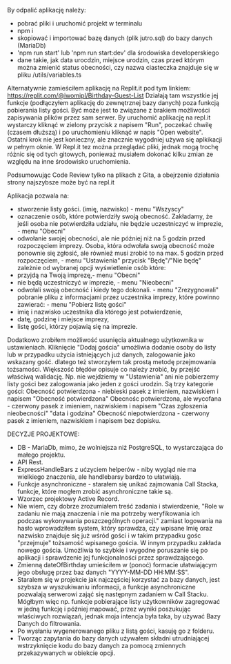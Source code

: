 By odpalić aplikację należy:
- pobrać pliki i uruchomić projekt w terminalu
- npm i
- skopiować i importować bazę danych (plik jutro.sql) do bazy danych (MariaDb)
- 'npm run start' lub 'npm run start:dev' dla środowiska developerskiego
- dane takie, jak data urocdzin, miejsce urodzin, czas przed którym można zmienić status obecności, czy nazwa ciasteczka znajduje się w pliku /utils/variables.ts

Alternatywnie zamieściłem aplikację na Replit.it pod tym linkiem:
https://replit.com/@iwomipl/Birthday-Guest-List
Działają tam wszystkie jej funkcje (podłączyłem aplikację do zewnętrznej bazy danych) poza funkcją pobierania listy gości. Być może jest to związane z brakiem możliwości zapisywania plików przez sam serwer.
By uruchomić aplikację na repl.it wystarczy kliknąć w zielony przycisk z napisem "Run", poczekać chwilę (czasem dłuższą) i po uruchomieniu kliknąć w napis "Open website". Ostatni krok nie jest konieczny, ale znacznie wygodniej używa się aplkikacji w pełnym oknie. W Repl.it tez można przeglądać pliki, jednak mogą trochę różnic się od tych gitowych, ponieważ musiałem dokonać kilku zmian ze względu na inne środowisko uruchomienia.

Podsumowując Code Review tylko na plikach z Gita, a obejrzenie działania strony najszybsze może być na repl.it 

Aplikacja pozwala na:
- stworzenie listy gości. (imię, nazwisko) - menu "Wszyscy"
- oznaczenie osób, które potwierdziły swoją obecność. Zakładamy, że jeśli osoba nie potwierdziła udziału,
  nie będzie uczestniczyć w imprezie, - menu "Obecni"
- odwołanie swojej obecności, ale nie później niż na 5 godzin przed rozpoczęciem imprezy. Osoba, która
  odwołała swoją obecność może ponownie się zgłosić, ale również musi zrobić to na max. 5 godzin przed
  rozpoczęciem, - menu "Ustawienia" przycisk "Będę"/"Nie będę" zależnie od wybranej opcji
wyświetlenie osób które:
- przyjdą na Twoją imprezę,- menu "Obecni"
- nie będą uczestniczyć w imprezie, - menu "Nieobecni"
- odwołali swoją obecność i kiedy tego dokonali. - menu "Zrezygnowali"
pobranie pliku z informacjami przez uczestnika imprezy, które powinno zawierać: - menu "Pobierz listę gości"
- imię i nazwisko uczestnika dla którego jest potwierdzenie,
- datę, godzinę i miejsce imprezy,
- listę gości, którzy pojawią się na imprezie.

Dodatkowo zrobiłem możliwość usunięcia aktualnego użytkownika w ustawieniach.
Kliknięcie "Dodaj gościa" umożliwia dodanie osoby do listy lub w przypadku użycia istniejących już danych,
zalogowanie jako wskazany gość. 
dlatego też stworzyłem tak prostą metodę przejmowania tożsamości.
Większość błędów opisuje co należy zrobić, by przejść właściwą walidację. 
Np. nie wejdziemy w "Ustawienia" ani nie pobierzemy listy gości bez zalogowania jako jeden z gości urodzin.
Są trzy kategorie gości:
Obecność potwierdzona - niebieski pasek z imieniem, nazwiskiem i napisem "Obecność potwierdzona"
Obecnośc potwierdzona, ale wycofana - czerwony pasek z imieniem, nazwiskiem i napisem "Czas zgłoszenia nieobecności" "data i godzina"
Obecność niepotwierdzona - czerwony pasek z imieniem, nazwiskiem i napisem bez dopisku.

DECYZJE PROJEKTOWE:
- DB - MariaDb, mimo, że wolniejsza niż PostgreSQL, to wystarczająca do małego projektu. 
- API Rest.
- ExpressHandleBars z ućzyciem helperów - niby wygląd nie ma wielkiego znaczenia, ale handlebarsy bardzo to ułatwiają.
- Funkcje asynchroniczne - starałem się unikać zajmowania Call Stacka, funkcje, które mogłem zrobić asynchroniczne takie są.
- Wzorzec projektowy Active Record.
- Nie wiem, czy dobrze zrozumiałem treść zadania i stwierdzenie, "Role w zadaniu nie mają znaczenia i nie ma potrzeby weryfikowania ich podczas wykonywania poszczególnych operacji." zamiast logowania na hasło wprowadziłem system, który sprawdza, czy wpisane Imię oraz nazwisko znajduje się już wśród gości i w takim przypadku gośc "przejmuje" tożsamość wpisanego gościa. W innym przypadku zakłada nowego gościa. Umożliwia to szybkie i wygodne poruszanie się po aplikacji i sprawdzenie jej funkcjonalności przez sprawdzającego. 
- Zmienną dateOfBirthday umieściłem w (ponoć) formacie ułatwiającym jego obsługę przez baz danych "YYYY-MM-DD HH:MM:SS".
- Staralem się w projekcie jak najczęściej korzystać za bazy danych, jest szybsza w wyszukiwaniu informacji, a funkcje asynchroniczne pozwalają serwerowi zająć się następnym zadaniem w Call Stacku. Mógłbym więc np. funkcje pobierające listy użytkowników zagregować w jedną funkcję i później mapować, przez wyniki poszukując właściwych rozwiązań, jednak moja intencja była taka, by używać Bazy Danych do filtrowania.   
- Po wysłaniu wygenerowanego pliku z listą gości, kasuję go z folderu.
- Tworząc zapytania do bazy danych używałem składni utrudniającej wstrzyknięcie kodu do bazy danych za pomocą zmiennych przekazywanych w obiekcie opcji.


